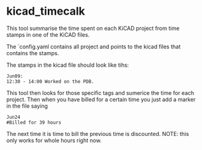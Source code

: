 # kicad_timecalk
This tool summarise the time spent on each KiCAD project from time stamps in one of the KiCAD files.

The `config.yaml  contains all project and points to the kicad files that contains the stamps.

The stamps in the kicad file should look like tihs:
```
Jun09:
12:30 - 14:00 Worked on the PDB.
```
This tool then looks for those specific tags and sumerice the time for each project.
Then when you have billed for a certain time you just add a marker in the file saying

```
Jun24
#Billed for 39 hours
```
The next time it is time to bill the previous time is discounted.
NOTE: this only works for whole hours right now.


